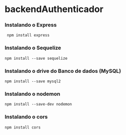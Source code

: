 # backendAuthenticador

### Instalando o Express

` npm install express`

### Instalando o Sequelize

`npm install --save sequelize`

### Instalando o drive do Banco de dados (MySQL)

`npm install --save mysql2`

### Instalando o nodemon

`npm install --save-dev nodemon`

### Instalando o cors

`npm install cors`
